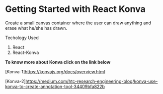 # Getting Started with React Konva
Create a small canvas container where the user can draw anything and erase what he/she has drawn.

Techology Used
1. React
2. React-Konva

**To know more about Konva click on the link below**

[Konva-1]https://konvajs.org/docs/overview.html


[Konva-2]https://medium.com/htc-research-engineering-blog/konva-use-konva-to-create-annotation-tool-34409bfa822b
